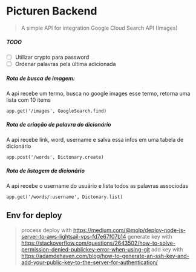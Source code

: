 
# Picturen Backend
> A simple API for integration Google Cloud Search API (Images)

##### TODO
- [ ] Utilizar crypto para password
- [ ] Ordenar palavras pela última adicionada

##### Rota de busca de imagem: 
A api recebe um termo, busca no google images esse termo, retorna uma lista com 10 items

`app.get('/images', GoogleSearch.find)`

##### Rota de criação de palavra do dicionário
A api recebe link, word, username e salva essa infos em uma tabela de dicionário
  
`app.post('/words', Dictonary.create)`

##### Rota de listagem de dicionário
A api recebe o username do usuário e lista todos as palavras associodas

`app.get('/words/:username', Dictonary.list)`

## Env for deploy

> process deploy with https://medium.com/@molp/deploy-node-js-server-to-aws-lightsail-vps-fd7e67f07b14
> generate key with https://stackoverflow.com/questions/2643502/how-to-solve-permission-denied-publickey-error-when-using-git
> add key with https://adamdehaven.com/blog/how-to-generate-an-ssh-key-and-add-your-public-key-to-the-server-for-authentication/
> 
